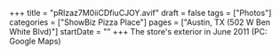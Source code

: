 +++
title = "pRlzaz7M0iiCDfiuCJOY.avif"
draft = false
tags = ["Photos"]
categories = ["ShowBiz Pizza Place"]
pages = ["Austin, TX (502 W Ben White Blvd)"]
startDate = ""
+++
The store's exterior in June 2011 (PC: Google Maps)
